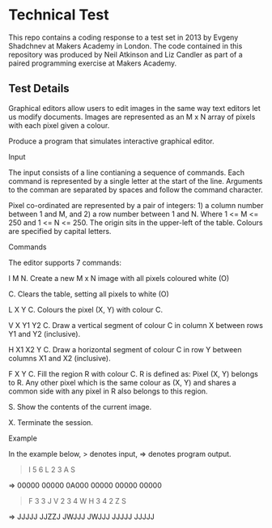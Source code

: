 Technical Test
==============
This repo contains a coding response to a test set in 2013 by Evgeny Shadchnev at Makers Academy in London. The code contained in this repository was produced by Neil Atkinson and Liz Candler as part of a paired programming exercise at Makers Academy.

Test Details
------------

Graphical editors allow users to edit images in the same way text editors let us modify documents. Images are represented as an M x N array of pixels with each pixel given a colour.

Produce a program that simulates interactive graphical editor.

Input

The input consists of a line contianing a sequence of commands. Each command is represented by a single letter at the start of the line. Arguments to the comman are separated by spaces and follow the command character.

Pixel co-ordinated are represented by a pair of integers: 1) a column number between 1 and M, and 2) a row number between 1 and N. Where 1 <= M <= 250 and 1 <= N <= 250. The origin sits in the upper-left of the table. Colours are specified by capital letters.

Commands

The editor supports 7 commands:

I M N. Create a new M x N image with all pixels coloured white (O)

C. Clears the table, setting all pixels to white (O)

L X Y C. Colours the pixel (X, Y) with colour C.

V X Y1 Y2 C. Draw a vertical segment of colour C in column X between rows Y1 and Y2 (inclusive).

H X1 X2 Y C. Draw a horizontal segment of colour C in row Y between columns X1 and X2 (inclusive).

F X Y C. Fill the region R with colour C. R is defined as: Pixel (X, Y) belongs to R. Any other pixel which is the same colour as (X, Y) and shares a common side with any pixel in R also belongs to this region.

S. Show the contents of the current image.

X. Terminate the session.

Example

In the example below, > denotes input, => denotes program output.

> I 5 6
> L 2 3 A
> S

=>
00000
00000
0A000
00000
00000
00000

> F 3 3 J
> V 2 3 4 W
> H 3 4 2 Z
> S

=>
JJJJJ
JJZZJ
JWJJJ
JWJJJ
JJJJJ
JJJJJ